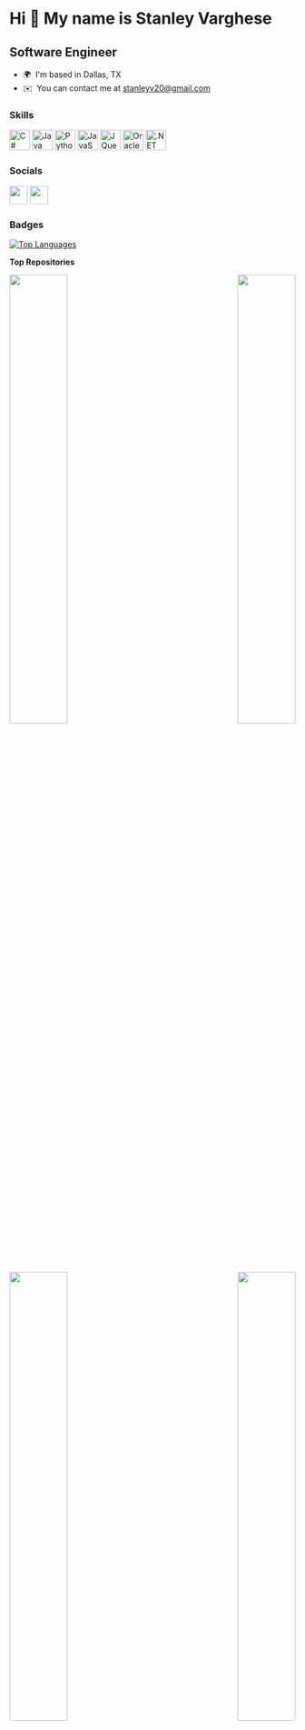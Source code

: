 Hi 👋 My name is Stanley Varghese
=================================

Software Engineer
-----------------

* 🌍  I'm based in Dallas, TX
* ✉️  You can contact me at [stanleyv20@gmail.com](mailto:stanleyv20@gmail.com)

### Skills

<p align="left">
<a href="https://docs.microsoft.com/en-us/dotnet/csharp/" target="_blank" rel="noreferrer"><img src="https://raw.githubusercontent.com/danielcranney/readme-generator/main/public/icons/skills/csharp-colored.svg" width="36" height="36" alt="C#" /></a>
<a href="https://www.oracle.com/java/" target="_blank" rel="noreferrer"><img src="https://raw.githubusercontent.com/danielcranney/readme-generator/main/public/icons/skills/java-colored.svg" width="36" height="36" alt="Java" /></a>
<a href="https://www.python.org/" target="_blank" rel="noreferrer"><img src="https://raw.githubusercontent.com/danielcranney/readme-generator/main/public/icons/skills/python-colored.svg" width="36" height="36" alt="Python" /></a>
<a href="https://developer.mozilla.org/en-US/docs/Web/JavaScript" target="_blank" rel="noreferrer"><img src="https://raw.githubusercontent.com/danielcranney/readme-generator/main/public/icons/skills/javascript-colored.svg" width="36" height="36" alt="JavaScript" /></a>
<a href="https://jquery.com/" target="_blank" rel="noreferrer"><img src="https://raw.githubusercontent.com/danielcranney/readme-generator/main/public/icons/skills/jquery-colored.svg" width="36" height="36" alt="JQuery" /></a>
<a href="https://www.oracle.com/uk/index.html" target="_blank" rel="noreferrer"><img src="https://raw.githubusercontent.com/danielcranney/readme-generator/main/public/icons/skills/oracle-colored.svg" width="36" height="36" alt="Oracle" /></a>
<a href="https://dotnet.microsoft.com/en-us/" target="_blank" rel="noreferrer"><img src="https://raw.githubusercontent.com/danielcranney/readme-generator/main/public/icons/skills/dot-net-colored.svg" width="36" height="36" alt=".NET" /></a>
</p>


### Socials

<p align="left"> <a href="https://www.github.com/stanleyv20" target="_blank" rel="noreferrer"><img src="https://raw.githubusercontent.com/danielcranney/readme-generator/main/public/icons/socials/github-dark.svg" width="32" height="32" /></a> <a href="https://www.linkedin.com/in/stanley-varghese-02b117124/" target="_blank" rel="noreferrer"><img src="https://raw.githubusercontent.com/danielcranney/readme-generator/main/public/icons/socials/linkedin.svg" width="32" height="32" /></a></p>

### Badges

<a href="https://github.com/stanleyv20" align="left"><img src="https://github-readme-stats.vercel.app/api/top-langs/?username=stanleyv20&langs_count=10&title_color=0891b2&text_color=ffffff&icon_color=3382ed&bg_color=1c1917&hide_border=true&locale=en&custom_title=Top%20%Languages" alt="Top Languages" /></a>

<b>Top Repositories</b>

<div width="100%" align="center"><a href="https://github.com/stanleyv20/401K_ChatBot" align="left"><img align="left" width="45%" src="https://github-readme-stats.vercel.app/api/pin/?username=stanleyv20&repo=401K_ChatBot&title_color=0891b2&text_color=ffffff&icon_color=3382ed&bg_color=1c1917&hide_border=true&locale=en" /></a><a href="https://github.com/stanleyv20/Library_Management" align="right"><img align="right" width="45%" src="https://github-readme-stats.vercel.app/api/pin/?username=stanleyv20&repo=Library_Management&title_color=0891b2&text_color=ffffff&icon_color=3382ed&bg_color=1c1917&hide_border=true&locale=en" /></a></div><br /><br /><br /><br /><br /><br /><br />

<br /><br /><br /><br /><br />

<div width="100%" align="center"><a href="https://github.com/stanleyv20/LibraryDB" align="left"><img align="left" width="45%" src="https://github-readme-stats.vercel.app/api/pin/?username=stanleyv20&repo=LibraryDB&title_color=0891b2&text_color=ffffff&icon_color=3382ed&bg_color=1c1917&hide_border=true&locale=en" /></a><a href="https://github.com/stanleyv20/NLP" align="right"><img align="right" width="45%" src="https://github-readme-stats.vercel.app/api/pin/?username=stanleyv20&repo=NLP&title_color=0891b2&text_color=ffffff&icon_color=3382ed&bg_color=1c1917&hide_border=true&locale=en" /></a></div>
